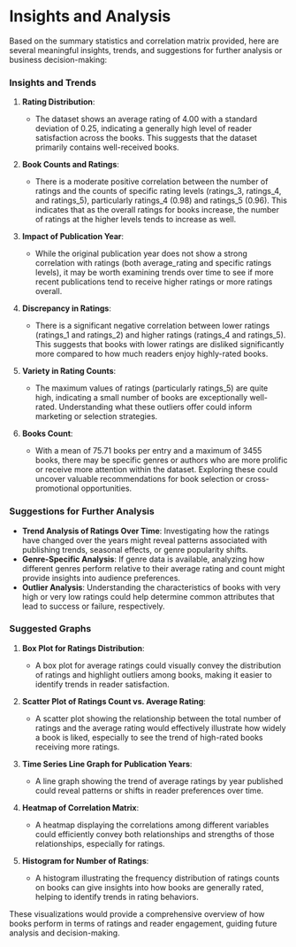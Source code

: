# Insights and Analysis

Based on the summary statistics and correlation matrix provided, here are several meaningful insights, trends, and suggestions for further analysis or business decision-making:

### Insights and Trends

1. **Rating Distribution**:
   - The dataset shows an average rating of 4.00 with a standard deviation of 0.25, indicating a generally high level of reader satisfaction across the books. This suggests that the dataset primarily contains well-received books.

2. **Book Counts and Ratings**:
   - There is a moderate positive correlation between the number of ratings and the counts of specific rating levels (ratings_3, ratings_4, and ratings_5), particularly ratings_4 (0.98) and ratings_5 (0.96). This indicates that as the overall ratings for books increase, the number of ratings at the higher levels tends to increase as well.

3. **Impact of Publication Year**:
   - While the original publication year does not show a strong correlation with ratings (both average_rating and specific ratings levels), it may be worth examining trends over time to see if more recent publications tend to receive higher ratings or more ratings overall.

4. **Discrepancy in Ratings**:
   - There is a significant negative correlation between lower ratings (ratings_1 and ratings_2) and higher ratings (ratings_4 and ratings_5). This suggests that books with lower ratings are disliked significantly more compared to how much readers enjoy highly-rated books.

5. **Variety in Rating Counts**:
   - The maximum values of ratings (particularly ratings_5) are quite high, indicating a small number of books are exceptionally well-rated. Understanding what these outliers offer could inform marketing or selection strategies.

6. **Books Count**:
   - With a mean of 75.71 books per entry and a maximum of 3455 books, there may be specific genres or authors who are more prolific or receive more attention within the dataset. Exploring these could uncover valuable recommendations for book selection or cross-promotional opportunities.

### Suggestions for Further Analysis

- **Trend Analysis of Ratings Over Time**: Investigating how the ratings have changed over the years might reveal patterns associated with publishing trends, seasonal effects, or genre popularity shifts.
- **Genre-Specific Analysis**: If genre data is available, analyzing how different genres perform relative to their average rating and count might provide insights into audience preferences.
- **Outlier Analysis**: Understanding the characteristics of books with very high or very low ratings could help determine common attributes that lead to success or failure, respectively.

### Suggested Graphs

1. **Box Plot for Ratings Distribution**:
   - A box plot for average ratings could visually convey the distribution of ratings and highlight outliers among books, making it easier to identify trends in reader satisfaction.

2. **Scatter Plot of Ratings Count vs. Average Rating**:
   - A scatter plot showing the relationship between the total number of ratings and the average rating would effectively illustrate how widely a book is liked, especially to see the trend of high-rated books receiving more ratings.

3. **Time Series Line Graph for Publication Years**:
   - A line graph showing the trend of average ratings by year published could reveal patterns or shifts in reader preferences over time.

4. **Heatmap of Correlation Matrix**:
   - A heatmap displaying the correlations among different variables could efficiently convey both relationships and strengths of those relationships, especially for ratings.

5. **Histogram for Number of Ratings**:
   - A histogram illustrating the frequency distribution of ratings counts on books can give insights into how books are generally rated, helping to identify trends in rating behaviors.

These visualizations would provide a comprehensive overview of how books perform in terms of ratings and reader engagement, guiding future analysis and decision-making.